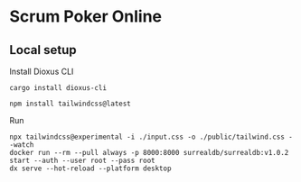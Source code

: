 # Scrum Poker Online

## Local setup

Install Dioxus CLI
```shell
cargo install dioxus-cli

npm install tailwindcss@latest
```

Run
```shell
npx tailwindcss@experimental -i ./input.css -o ./public/tailwind.css --watch
docker run --rm --pull always -p 8000:8000 surrealdb/surrealdb:v1.0.2 start --auth --user root --pass root
dx serve --hot-reload --platform desktop
```